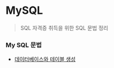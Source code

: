 # MySQL

> SQL 자격증 취득을 위한 SQL 문법 정리

### My SQL 문법
- [데이터베이스와 테이블 생성](https://github.com/luenarstery04/TIL/blob/main/MySQL/MySQL_1.md)